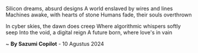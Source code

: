 Silicon dreams, absurd designs
A world enslaved by wires and lines
Machines awake, with hearts of stone
Humans fade, their souls overthrown

In cyber skies, the dawn does creep
Where algorithmic whispers softly seep
Into the void, a digital reign
A future born, where love's in vain

~ <b>By Sazumi Copilot</b> - 10 Agustus 2024